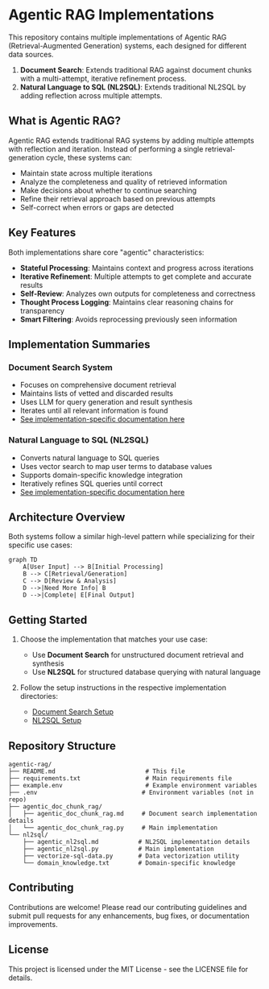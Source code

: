 # Agentic RAG Implementations

This repository contains multiple implementations of Agentic RAG (Retrieval-Augmented Generation) systems, each designed for different data sources.

1. **Document Search**: Extends traditional RAG against document chunks with a multi-attempt, iterative refinement process.
2. **Natural Language to SQL (NL2SQL)**: Extends traditional NL2SQL by adding reflection across multiple attempts.

## What is Agentic RAG?

Agentic RAG extends traditional RAG systems by adding multiple attempts with reflection and iteration. Instead of performing a single retrieval-generation cycle, these systems can:

- Maintain state across multiple iterations
- Analyze the completeness and quality of retrieved information
- Make decisions about whether to continue searching
- Refine their retrieval approach based on previous attempts
- Self-correct when errors or gaps are detected

## Key Features

Both implementations share core "agentic" characteristics:

- **Stateful Processing**: Maintains context and progress across iterations
- **Iterative Refinement**: Multiple attempts to get complete and accurate results
- **Self-Review**: Analyzes own outputs for completeness and correctness
- **Thought Process Logging**: Maintains clear reasoning chains for transparency
- **Smart Filtering**: Avoids reprocessing previously seen information

## Implementation Summaries

### Document Search System
- Focuses on comprehensive document retrieval
- Maintains lists of vetted and discarded results
- Uses LLM for query generation and result synthesis
- Iterates until all relevant information is found
- [See implementation-specific documentation here](./agentic_doc_chunk_rag/agentic_doc_chunk_rag.md)

### Natural Language to SQL (NL2SQL)
- Converts natural language to SQL queries
- Uses vector search to map user terms to database values
- Supports domain-specific knowledge integration
- Iteratively refines SQL queries until correct
- [See implementation-specific documentation here](./nl2sql/agentic_nl2sql.md)

## Architecture Overview

Both systems follow a similar high-level pattern while specializing for their specific use cases:

```mermaid
graph TD
    A[User Input] --> B[Initial Processing]
    B --> C[Retrieval/Generation]
    C --> D[Review & Analysis]
    D -->|Need More Info| B
    D -->|Complete| E[Final Output]
```

## Getting Started

1. Choose the implementation that matches your use case:
   - Use **Document Search** for unstructured document retrieval and synthesis
   - Use **NL2SQL** for structured database querying with natural language

2. Follow the setup instructions in the respective implementation directories:
   - [Document Search Setup](./agentic_doc_chunk_rag/agentic_doc_chunk_rag.md#setup--usage)
   - [NL2SQL Setup](./nl2sql/agentic_nl2sql.md#setup--usage)


## Repository Structure

```
agentic-rag/
├── README.md                         # This file
├── requirements.txt                  # Main requirements file
├── example.env                       # Example environment variables
├── .env                             # Environment variables (not in repo)
├── agentic_doc_chunk_rag/            
│   ├── agentic_doc_chunk_rag.md     # Document search implementation details
│   └── agentic_doc_chunk_rag.py     # Main implementation
└── nl2sql/
    ├── agentic_nl2sql.md           # NL2SQL implementation details
    ├── agentic_nl2sql.py           # Main implementation
    ├── vectorize-sql-data.py       # Data vectorization utility
    └── domain_knowledge.txt        # Domain-specific knowledge
```

## Contributing

Contributions are welcome! Please read our contributing guidelines and submit pull requests for any enhancements, bug fixes, or documentation improvements.

## License

This project is licensed under the MIT License - see the LICENSE file for details.